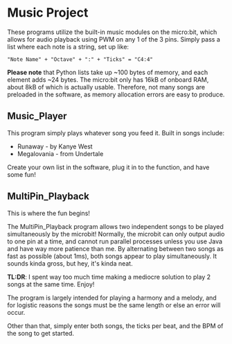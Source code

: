 # Music Project

These programs utilize the built-in music modules on the micro:bit, which allows for audio playback using PWM on any 1 of the 3 pins. Simply pass a list where each note is a string, set up like:

```
"Note Name" + "Octave" + ":" + "Ticks" = "C4:4"
```

**Please note** that Python lists take up ~100 bytes of memory, and each element adds ~24 bytes. The micro:bit only has 16kB of onboard RAM, about 8kB of which is actually usable. Therefore, not many songs are preloaded in the software, as memory allocation errors are easy to produce.

## Music_Player

This program simply plays whatever song you feed it. Built in songs include:

- Runaway - by Kanye West
- Megalovania - from Undertale

Create your own list in the software, plug it in to the function, and have some fun!

## MultiPin_Playback

This is where the fun begins!

The MultiPin_Playback program allows two independent songs to be played simultaneously by the microbit! Normally, the microbit can only output audio to one pin at a time, and cannot run parallel processes unless you use Java and have way more patience than me. By alternating between two songs as fast as possible (about 1ms), both songs appear to play simultaneously. It sounds kinda gross, but hey, it's kinda neat.

**TL:DR**: I spent way too much time making a mediocre solution to play 2 songs at the same time. Enjoy!

The program is largely intended for playing a harmony and a melody, and for logistic reasons the songs must be the same length or else an error will occur.

Other than that, simply enter both songs, the ticks per beat, and the BPM of the song to get started.